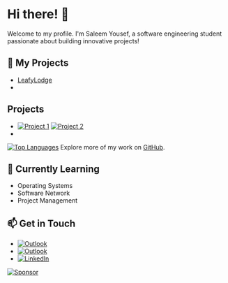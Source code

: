 # Hi there! 👋
Welcome to my profile. I'm Saleem Yousef, a software engineering student passionate about building innovative projects!

## 🚀 My Projects
- [LeafyLodge](https://github.com/LeafyLodge)
- 
## Projects
- [![Project 1](https://img.shields.io/badge/GitHub-Project%201-blue?logo=github)](https://github.com/your-username/project1) [![Project 2](https://img.shields.io/badge/GitHub-Project%202-green?logo=github)](https://github.com/your-username/project2)
- 
[![Top Languages](https://github-readme-stats.vercel.app/api/top-langs/?username=Arikatakur&layout=compact&theme=dark)](https://github.com/Arikatakur)
Explore more of my work on [GitHub](https://github.com/Arikatakur).



## 🌱 Currently Learning
- Operating Systems
- Software Network
- Project Management

## 📫 Get in Touch
- [![Outlook](https://upload.wikimedia.org/wikipedia/commons/4/48/Outlook.com_icon.png)](mailto:saleemcollege@outlook.com)
- [![Outlook](https://img.shields.io/badge/Outlook-blue?style=flat&logo=microsoft-outlook&logoColor=white)](mailto:saleemcollege@hotmail.com)
- [![LinkedIn](https://img.shields.io/badge/LinkedIn-Saleem-blue?logo=linkedin)](https://www.linkedin.com/in/saleemyousef/)
 
[![Sponsor](https://img.shields.io/badge/Sponsor%20Me-❤-red)](https://github.com/sponsors/Arikatakur)  
